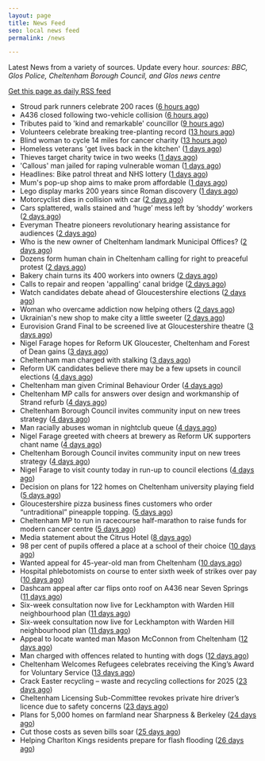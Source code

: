 ```yaml
---
layout: page
title: News Feed
seo: local news feed
permalink: /news

---
```


Latest News from a variety of sources. Update every hour.
_sources: BBC, Glos Police, Cheltenham Borough Council, and Glos news centre_

[Get this page as daily RSS feed](/daily.rss)

<!-- news_marker starts -->
- Stroud park runners celebrate 200 races ([6 hours ago](https://www.bbc.com/news/articles/c9w8qljrd8vo))
- A436 closed following two-vehicle collision ([6 hours ago](https://www.bbc.com/news/articles/c8ep87l5dz5o))
- Tributes paid to 'kind and remarkable' councillor ([9 hours ago](https://www.bbc.com/news/articles/c39j2n3d7kyo))
- Volunteers celebrate breaking tree-planting record ([13 hours ago](https://www.bbc.com/news/articles/cly1w07pegno))
- Blind woman to cycle 14 miles for cancer charity ([13 hours ago](https://www.bbc.com/news/articles/crkx8z4zx66o))
- Homeless veterans 'get lives back in the kitchen' ([1 days ago](https://www.bbc.com/news/articles/cwyqkklqlr4o))
- Thieves target charity twice in two weeks ([1 days ago](https://www.bbc.com/news/articles/cp8kd7n7e6yo))
- 'Callous' man jailed for raping vulnerable woman ([1 days ago](https://www.bbc.com/news/articles/cp8v6n12p33o))
- Headlines: Bike patrol threat and NHS lottery ([1 days ago](https://www.bbc.com/news/articles/c99p53ee293o))
- Mum's pop-up shop aims to make prom affordable ([1 days ago](https://www.bbc.com/news/articles/c62xw4y0d70o))
- Lego display marks 200 years since Roman discovery ([1 days ago](https://www.bbc.com/news/articles/c4g49n0q8x0o))
- Motorcyclist dies in collision with car ([2 days ago](https://www.bbc.com/news/articles/c5ygvm160jgo))
- Cars splattered, walls stained and ‘huge’ mess left by ‘shoddy’ workers ([2 days ago](https://gloucesternewscentre.co.uk/cars-splattered-walls-stained-and-huge-mess-left-by-shoddy-workers/))
- Everyman Theatre pioneers revolutionary hearing assistance for audiences ([2 days ago](https://gloucesternewscentre.co.uk/everyman-theatre-pioneers-revolutionary-hearing-assistance-for-audiences/))
- Who is the new owner of Cheltenham landmark Municipal Offices? ([2 days ago](https://gloucesternewscentre.co.uk/who-is-the-new-owner-of-cheltenham-landmark-municipal-offices/))
- Dozens form human chain in Cheltenham calling for right to preaceful protest ([2 days ago](https://gloucesternewscentre.co.uk/dozens-form-human-chain-in-cheltenham-calling-for-right-to-preaceful-protest/))
- Bakery chain turns its 400 workers into owners ([2 days ago](https://www.bbc.com/news/articles/cwy08yk3egyo))
- Calls to repair and reopen 'appalling' canal bridge ([2 days ago](https://www.bbc.com/news/articles/c20z40kmjn4o))
- Watch candidates debate ahead of Gloucestershire elections ([2 days ago](https://www.bbc.com/news/videos/cp8j4nk77xdo))
- Woman who overcame addiction now helping others ([2 days ago](https://www.bbc.com/news/articles/cx2880jzyg4o))
- Ukrainian's new shop to make city a little sweeter ([2 days ago](https://www.bbc.com/news/articles/c8epxzr381jo))
- Eurovision Grand Final to be screened live at Gloucestershire theatre ([3 days ago](https://gloucesternewscentre.co.uk/eurovision-grand-final-to-be-screened-live-at-gloucestershire-theatre/))
- Nigel Farage hopes for Reform UK Gloucester, Cheltenham and Forest of Dean gains ([3 days ago](https://gloucesternewscentre.co.uk/nigel-farage-hopes-for-reform-uk-gloucester-cheltenham-and-forest-of-dean-gains/))
- Cheltenham man charged with stalking ([3 days ago](https://gloucesternewscentre.co.uk/cheltenham-man-charged-with-stalking/))
- Reform UK candidates believe there may be a few upsets in council elections ([4 days ago](https://gloucesternewscentre.co.uk/reform-uk-candidates-believe-there-may-be-a-few-upsets-in-council-elections/))
- Cheltenham man given Criminal Behaviour Order ([4 days ago](https://gloucesternewscentre.co.uk/cheltenham-man-given-criminal-behaviour-order/))
- Cheltenham MP calls for answers over design and workmanship of Strand refurb ([4 days ago](https://gloucesternewscentre.co.uk/cheltenham-mp-calls-for-answers-over-design-and-workmanship-of-strand-refurb/))
- Cheltenham Borough Council invites community input on new trees strategy ([4 days ago](https://gloucesternewscentre.co.uk/cheltenham-borough-council-invites-community-input-on-new-trees-strategy/))
- Man racially abuses woman in nightclub queue ([4 days ago](https://gloucesternewscentre.co.uk/man-racially-abuses-woman-in-nightclub-queue/))
- Nigel Farage greeted with cheers at brewery as Reform UK supporters chant name ([4 days ago](https://gloucesternewscentre.co.uk/nigel-farage-greeted-with-cheers-at-brewery-as-reform-uk-supporters-chant-name/))
- Cheltenham Borough Council invites community input on new trees strategy ([4 days ago](https://www.cheltenham.gov.uk/news/article/3005/cheltenham_borough_council_invites_community_input_on_new_trees_strategy))
- Nigel Farage to visit county today in run-up to council elections ([4 days ago](https://gloucesternewscentre.co.uk/nigel-farage-to-visit-county-today-in-run-up-to-council-elections/))
- Decision on plans for 122 homes on Cheltenham university playing field ([5 days ago](https://gloucesternewscentre.co.uk/decision-on-plans-for-122-homes-on-cheltenham-university-playing-field/))
- Gloucestershire pizza business fines customers who order “untraditional” pineapple topping. ([5 days ago](https://gloucesternewscentre.co.uk/gloucestershire-pizza-business-fines-customers-who-order-untraditional-pineapple-topping/))
- Cheltenham MP to run in racecourse half-marathon to raise funds for modern cancer centre ([5 days ago](https://gloucesternewscentre.co.uk/cheltenham-mp-to-run-in-racecourse-half-marathon-to-raise-funds-for-modern-cancer-centre/))
- Media statement about the Citrus Hotel ([8 days ago](https://www.cheltenham.gov.uk/news/article/3004/media_statement_about_the_citrus_hotel))
- 98 per cent of pupils offered a place at a school of their choice ([10 days ago](https://gloucesternewscentre.co.uk/98-per-cent-of-pupils-offered-a-place-at-a-school-of-their-choice/))
- Wanted appeal for 45-year-old man from Cheltenham ([10 days ago](https://gloucesternewscentre.co.uk/wanted-appeal-for-45-year-old-man-from-cheltenham/))
- Hospital phlebotomists on course to enter sixth week of strikes over pay ([10 days ago](https://gloucesternewscentre.co.uk/hospital-phlebotomists-on-course-to-enter-sixth-week-of-strikes-over-pay/))
- Dashcam appeal after car flips onto roof on A436 near Seven Springs ([11 days ago](https://gloucesternewscentre.co.uk/dashcam-appeal-after-car-flips-onto-roof-on-a436-near-seven-springs/))
- Six-week consultation now live for Leckhampton with Warden Hill neighbourhood plan ([11 days ago](https://gloucesternewscentre.co.uk/six-week-consultation-now-live-for-leckhampton-with-warden-hill-neighbourhood-plan-2/))
- Six-week consultation now live for Leckhampton with Warden Hill neighbourhood plan ([11 days ago](https://www.cheltenham.gov.uk/news/article/3003/six-week_consultation_now_live_for_leckhampton_with_warden_hill_neighbourhood_plan))
- Appeal to locate wanted man Mason McConnon from Cheltenham ([12 days ago](https://gloucesternewscentre.co.uk/appeal-to-locate-wanted-man-mason-mcconnon-from-cheltenham/))
- Man charged with offences related to hunting with dogs ([12 days ago](https://gloucesternewscentre.co.uk/man-charged-with-offences-related-to-hunting-with-dogs/))
- Cheltenham Welcomes Refugees celebrates receiving the King’s Award for Voluntary Service ([13 days ago](https://gloucesternewscentre.co.uk/cheltenham-welcomes-refugees-celebrates-receiving-the-kings-award-for-voluntary-service/))
- Crack Easter recycling – waste and recycling collections for 2025 ([23 days ago](https://www.cheltenham.gov.uk/news/article/3002/crack_easter_recycling_%E2%80%93_waste_and_recycling_collections_for_2025))
- Cheltenham Licensing Sub-Committee revokes private hire driver’s licence due to safety concerns ([23 days ago](https://www.cheltenham.gov.uk/news/article/3001/cheltenham_licensing_sub-committee_revokes_private_hire_drivers_licence_due_to_safety_concerns))
- Plans for 5,000 homes on farmland near Sharpness & Berkeley ([24 days ago](https://www.bbc.co.uk/sounds/play/p0l1v3k3))
- Cut those costs as seven bills soar ([25 days ago](https://www.bbc.co.uk/sounds/play/p0l1mstk))
- Helping Charlton Kings residents prepare for flash flooding ([26 days ago](https://www.cheltenham.gov.uk/news/article/3000/helping_charlton_kings_residents_prepare_for_flash_flooding))

<!-- news_marker ends -->
